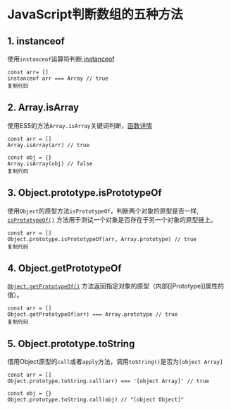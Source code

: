 # JavaScript判断数组的五种方法

## 1. instanceof

使用`instanceof`运算符判断,[instanceof](https://link.juejin.cn/?target=https%3A%2F%2Fdeveloper.mozilla.org%2Fzh-CN%2Fdocs%2FWeb%2FJavaScript%2FReference%2FOperators%2Finstanceof)

```
const arr= []
instanceof arr === Array // true
复制代码
```

## 2. Array.isArray

使用ES5的方法`Array.isArray`关键词判断，[函数详情](https://link.juejin.cn/?target=https%3A%2F%2Fdeveloper.mozilla.org%2Fzh-CN%2Fdocs%2FWeb%2FJavaScript%2FReference%2FGlobal_Objects%2FArray%2FisArray)

```
const arr = []
Array.isArray(arr) // true

const obj = {}
Array.isArray(obj) // false
复制代码
```

## 3. Object.prototype.isPrototypeOf

使用`Object`的原型方法`isPrototypeOf`，判断两个对象的原型是否一样, [`isPrototypeOf()`](https://link.juejin.cn/?target=https%3A%2F%2Fdeveloper.mozilla.org%2Fzh-CN%2Fdocs%2FWeb%2FJavaScript%2FReference%2FGlobal_Objects%2FObject%2FisPrototypeOf) 方法用于测试一个对象是否存在于另一个对象的原型链上。

```
const arr = []
Object.prototype.isPrototypeOf(arr, Array.prototype) // true
复制代码
```

## 4. Object.getPrototypeOf

[`Object.getPrototypeOf()`](https://link.juejin.cn/?target=https%3A%2F%2Fdeveloper.mozilla.org%2Fzh-CN%2Fdocs%2FWeb%2FJavaScript%2FReference%2FGlobal_Objects%2FObject%2FgetPrototypeOf) 方法返回指定对象的原型（内部[[Prototype]]属性的值）。

```
const arr = []
Object.getPrototypeOf(arr) === Array.prototype // true
复制代码
```

## 5. Object.prototype.toString

借用Object原型的`call`或者`apply`方法，调用`toString()`是否为`[object Array]`

```
const arr = []
Object.prototype.toString.call(arr) === '[object Array]' // true

const obj = {}
Object.prototype.toString.call(obj) // "[object Object]"
```